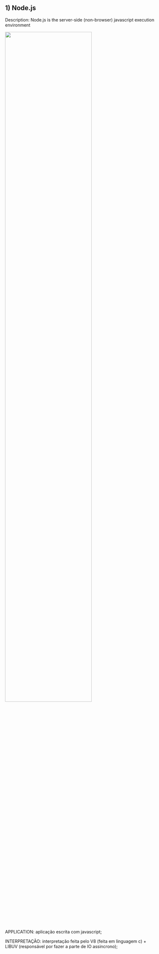 ## 1) Node.js
  Description: Node.js is the server-side (non-browser) javascript execution environment
  
  <img width="75%" src="https://github.com/DsBrito/Web_development/assets/80075307/11a6eae0-5090-4e7d-984f-3760159a6f67">
  
  
APPLICATION: aplicação escrita com javascript;

INTERPRETAÇÃO: interpretação feita pelo V8 (feita em linguagem c) + LIBUV (responsável por fazer a parte de IO assincrono);
